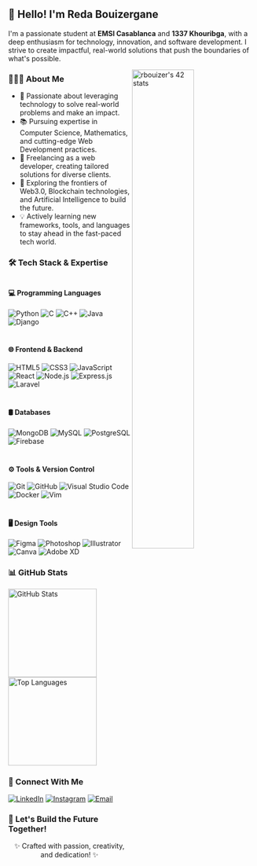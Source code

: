 <h2> 👋 Hello! I'm Reda Bouizergane </h2> 
<p>
  I'm a passionate student at <strong>EMSI Casablanca</strong> and <strong>1337 Khouribga</strong>, with a deep enthusiasm for technology, innovation, and software development. I strive to create impactful, real-world solutions that push the boundaries of what's possible.
</p>

<a href="https://github.com/oakoudad/badge42">
  <img align="right" width="50%" src="https://badge.mediaplus.ma/greenbinary/rbouizer" alt="rbouizer's 42 stats" />
</a>

<h3> 👨🏻‍💻 About Me </h3>
<ul>
  <li>🌟 Passionate about leveraging technology to solve real-world problems and make an impact.</li>
  <li>📚 Pursuing expertise in Computer Science, Mathematics, and cutting-edge Web Development practices.</li>
  <li>🔧 Freelancing as a web developer, creating tailored solutions for diverse clients.</li>
  <li>🚀 Exploring the frontiers of Web3.0, Blockchain technologies, and Artificial Intelligence to build the future.</li>
  <li>💡 Actively learning new frameworks, tools, and languages to stay ahead in the fast-paced tech world.</li>
</ul>

<h3>🛠️ Tech Stack & Expertise</h3>
<div style="display: flex; flex-wrap: wrap; justify-content: space-around; gap: 20px;">
  <div style="flex: 1 1 300px; min-width: 250px;">
    <h4>💻 Programming Languages</h4>
    <div>
      <img src="https://img.shields.io/badge/-Python-333333?style=flat&logo=python" alt="Python"/>
      <img src="https://img.shields.io/badge/-C-333333?style=flat&logo=c" alt="C"/>
      <img src="https://img.shields.io/badge/-C++-333333?style=flat&logo=cplusplus" alt="C++"/>
      <img src="https://img.shields.io/badge/-Java-333333?style=flat&logo=java" alt="Java"/>
      <img src="https://img.shields.io/badge/-Django-333333?style=flat&logo=django" alt="Django"/>
    </div>
  </div>

  <div style="flex: 1 1 300px; min-width: 250px;">
    <h4>🌐 Frontend & Backend</h4>
    <div>
      <img src="https://img.shields.io/badge/-HTML5-333333?style=flat&logo=HTML5" alt="HTML5"/>
      <img src="https://img.shields.io/badge/-CSS3-333333?style=flat&logo=CSS3&logoColor=1572B6" alt="CSS3"/>
      <img src="https://img.shields.io/badge/-JavaScript-333333?style=flat&logo=javascript" alt="JavaScript"/>
      <img src="https://img.shields.io/badge/-React-333333?style=flat&logo=react" alt="React"/>
      <img src="https://img.shields.io/badge/-Node.js-333333?style=flat&logo=node.js" alt="Node.js"/>
      <img src="https://img.shields.io/badge/-Express.js-333333?style=flat&logo=express" alt="Express.js"/>
      <img src="https://img.shields.io/badge/-Laravel-333333?style=flat&logo=laravel" alt="Laravel"/>
    </div>
  </div>

  <div style="flex: 1 1 300px; min-width: 250px;">
    <h4>🛢️ Databases</h4>
    <div>
      <img src="https://img.shields.io/badge/-MongoDB-333333?style=flat&logo=mongodb" alt="MongoDB"/>
      <img src="https://img.shields.io/badge/-MySQL-333333?style=flat&logo=mysql" alt="MySQL"/>
      <img src="https://img.shields.io/badge/-PostgreSQL-333333?style=flat&logo=postgresql" alt="PostgreSQL"/>
      <img src="https://img.shields.io/badge/-Firebase-333333?style=flat&logo=firebase" alt="Firebase"/>
    </div>
  </div>

  <div style="flex: 1 1 300px; min-width: 250px;">
    <h4>⚙️ Tools & Version Control</h4>
    <div>
      <img src="https://img.shields.io/badge/-Git-333333?style=flat&logo=git" alt="Git"/>
      <img src="https://img.shields.io/badge/-GitHub-333333?style=flat&logo=github" alt="GitHub"/>
      <img src="https://img.shields.io/badge/-VS%20Code-333333?style=flat&logo=visual-studio-code" alt="Visual Studio Code"/>
      <img src="https://img.shields.io/badge/-Docker-333333?style=flat&logo=docker" alt="Docker"/>
      <img src="https://img.shields.io/badge/-Vim-333333?style=flat&logo=vim" alt="Vim"/>
    </div>
  </div>

  <div style="flex: 1 1 300px; min-width: 250px;">
    <h4>🖥️ Design Tools</h4>
    <div>
      <img src="https://img.shields.io/badge/-Figma-333333?style=flat&logo=figma" alt="Figma"/>
      <img src="https://img.shields.io/badge/-Photoshop-333333?style=flat&logo=adobe-photoshop" alt="Photoshop"/>
      <img src="https://img.shields.io/badge/-Illustrator-333333?style=flat&logo=adobe-illustrator" alt="Illustrator"/>
      <img src="https://img.shields.io/badge/-Canva-333333?style=flat&logo=canva" alt="Canva"/>
      <img src="https://img.shields.io/badge/-Adobe%20XD-333333?style=flat&logo=adobe-xd" alt="Adobe XD"/>
    </div>
  </div>
</div>

<h3> 📊 GitHub Stats </h3>
<a href="https://github.com/Redabouizer">
  <img height="180em" src="https://github-readme-stats.vercel.app/api?username=Redabouizer&theme=radical&show_icons=true" alt="GitHub Stats" />
  <img height="180em" src="https://github-readme-stats.vercel.app/api/top-langs/?username=Redabouizer&theme=radical&layout=compact" alt="Top Languages" />
</a>

<h3> 🤝 Connect With Me </h3>
<p>
  <a href="https://www.linkedin.com/in/reda-bouizergane" target="_blank"><img alt="LinkedIn" src="https://img.shields.io/badge/LinkedIn-333333?style=flat-square&logo=linkedin"></a>
  <a href="https://www.instagram.com/reda_bouize" target="_blank"><img alt="Instagram" src="https://img.shields.io/badge/Instagram-333333?style=flat-square&logo=instagram"></a>
  <a href="mailto:redabouizergane6@gmail.com" target="_blank"><img alt="Email" src="https://img.shields.io/badge/Email-redabouizergane6@gmail.com-blue?style=flat-square&logo=gmail"></a>
</p>

<h3> 🌟 Let's Build the Future Together! </h3>
<p align="center">✨ Crafted with passion, creativity, and dedication! ✨</p>
